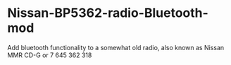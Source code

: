 # Nissan-BP5362-radio-Bluetooth-mod
Add bluetooth functionality to a somewhat old radio, also known as Nissan MMR CD-G or 7 645 362 318
